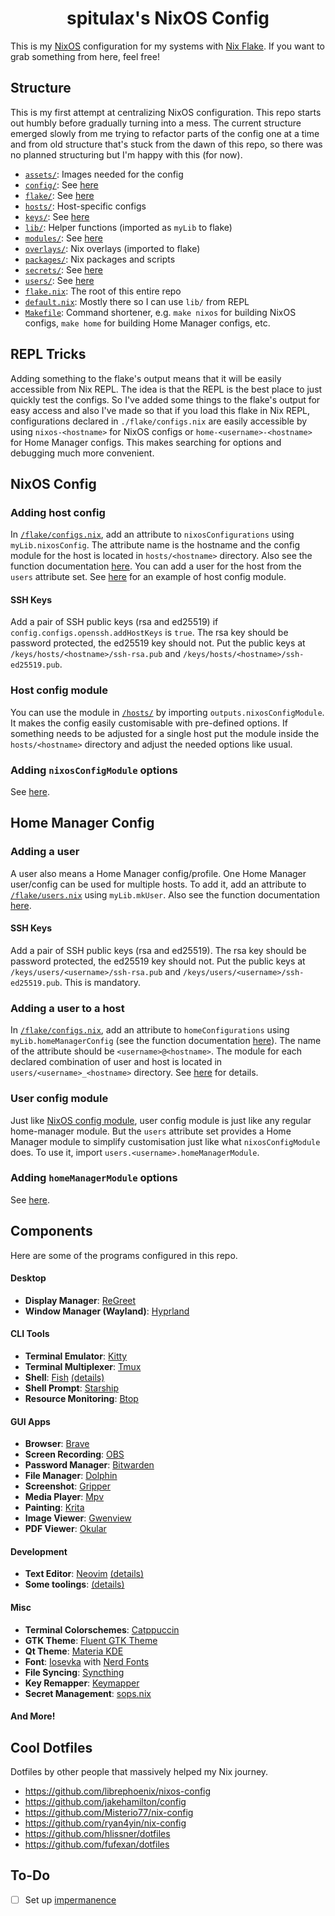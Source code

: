 <h1 align="center">spitulax's NixOS Config</h1>

This is my [NixOS] configuration for my systems with [Nix Flake]. If you want to grab something from
here, feel free!

## Structure

This is my first attempt at centralizing NixOS configuration. This repo starts out humbly before
gradually turning into a mess. The current structure emerged slowly from me trying to refactor parts
of the config one at a time and from old structure that's stuck from the dawn of this repo, so there
was no planned structuring but I'm happy with this (for now).

- [`assets/`](./assets): Images needed for the config
- [`config/`](./config): See [here](./config/README.md)
- [`flake/`](./flake): See [here](./flake/README.md)
- [`hosts/`](./hosts): Host-specific configs
- [`keys/`](./keys): See [here](./keys/README.md)
- [`lib/`](./lib): Helper functions (imported as `myLib` to flake)
- [`modules/`](./modules): See [here](./modules/README.md)
- [`overlays/`](./overlays): Nix overlays (imported to flake)
- [`packages/`](./packages): Nix packages and scripts
- [`secrets/`](./secrets): See [here](./secrets/README.md)
- [`users/`](./users): See [here](./users/README.md)
- [`flake.nix`](./flake.nix): The root of this entire repo
- [`default.nix`](./default.nix): Mostly there so I can use `lib/` from REPL
- [`Makefile`](./Makefile): Command shortener, e.g. `make nixos` for building NixOS configs,
  `make home` for building Home Manager configs, etc.

## REPL Tricks

Adding something to the flake's output means that it will be easily accessible from Nix REPL. The
idea is that the REPL is the best place to just quickly test the configs. So I've added some things
to the flake's output for easy access and also I've made so that if you load this flake in Nix REPL,
configurations declared in `./flake/configs.nix` are easily accessible by using `nixos-<hostname>`
for NixOS configs or `home-<username>-<hostname>` for Home Manager configs. This makes searching for
options and debugging much more convenient.

## NixOS Config

### Adding host config

In [`/flake/configs.nix`](./flake/configs.nix), add an attribute to `nixosConfigurations` using
`myLib.nixosConfig`. The attribute name is the hostname and the config module for the host is
located in `hosts/<hostname>` directory. Also see the function documentation
[here](./lib/extra.nix). You can add a user for the host from the `users` attribute set. See
[here](./hosts/barbatos/default.nix) for an example of host config module.

#### SSH Keys

Add a pair of SSH public keys (rsa and ed25519) if `config.configs.openssh.addHostKeys` is `true`.
The rsa key should be password protected, the ed25519 key should not. Put the public keys at
`/keys/hosts/<hostname>/ssh-rsa.pub` and `/keys/hosts/<hostname>/ssh-ed25519.pub`.

### Host config module

You can use the module in [`/hosts/`](./hosts) by importing `outputs.nixosConfigModule`. It makes
the config easily customisable with pre-defined options. If something needs to be adjusted for a
single host put the module inside the `hosts/<hostname>` directory and adjust the needed options
like usual.

### Adding `nixosConfigModule` options

See [here](./config/README.md#adding-an-option).

## Home Manager Config

### Adding a user

A user also means a Home Manager config/profile. One Home Manager user/config can be used for
multiple hosts. To add it, add an attribute to [`/flake/users.nix`](./flake/users.nix) using
`myLib.mkUser`. Also see the function documentation [here](./lib/extra.nix).

#### SSH Keys

Add a pair of SSH public keys (rsa and ed25519). The rsa key should be password protected, the
ed25519 key should not. Put the public keys at `/keys/users/<username>/ssh-rsa.pub` and
`/keys/users/<username>/ssh-ed25519.pub`. This is mandatory.

### Adding a user to a host

In [`/flake/configs.nix`](./flake/configs.nix), add an attribute to `homeConfigurations` using
`myLib.homeManagerConfig` (see the function documentation [here](./lib/extra.nix)). The name of the
attribute should be `<username>@<hostname>`. The module for each declared combination of user and
host is located in `users/<username>_<hostname>` directory. See [here](./users/README.md) for
details.

### User config module

Just like [NixOS config module](#nixos-config), user config module is just like any regular
home-manager module. But the `users` attribute set provides a Home Manager module to simplify
customisation just like what `nixosConfigModule` does. To use it, import
`users.<username>.homeManagerModule`.

### Adding `homeManagerModule` options

See [here](./config/README.md#adding-an-option).

## Components

Here are some of the programs configured in this repo.

#### Desktop

- **Display Manager**: [ReGreet]
- **Window Manager (Wayland)**: [Hyprland]

#### CLI Tools

- **Terminal Emulator**: [Kitty]
- **Terminal Multiplexer**: [Tmux]
- **Shell**: [Fish] [(details)](./config/home/bintang/cli/fish/README.md)
- **Shell Prompt**: [Starship]
- **Resource Monitoring**: [Btop]

#### GUI Apps

- **Browser**: [Brave]
- **Screen Recording**: [OBS]
- **Password Manager**: [Bitwarden]
- **File Manager**: [Dolphin]
- **Screenshot**: [Gripper]
- **Media Player**: [Mpv]
- **Painting**: [Krita]
- **Image Viewer**: [Gwenview]
- **PDF Viewer**: [Okular]

#### Development

- **Text Editor**: [Neovim] [(details)](./config/home/bintang/nvim/README.md)
- **Some toolings**: [(details)](./config/home/bintang/dev.nix)

#### Misc

- **Terminal Colorschemes**: [Catppuccin]
- **GTK Theme**: [Fluent GTK Theme]
- **Qt Theme**: [Materia KDE]
- **Font**: [Iosevka] with [Nerd Fonts]
- **File Syncing**: [Syncthing]
- **Key Remapper**: [Keymapper]
- **Secret Management**: [sops.nix]

#### And More!

## Cool Dotfiles

Dotfiles by other people that massively helped my Nix journey.

- <https://github.com/librephoenix/nixos-config>
- <https://github.com/jakehamilton/config>
- <https://github.com/Misterio77/nix-config>
- <https://github.com/ryan4yin/nix-config>
- <https://github.com/hlissner/dotfiles>
- <https://github.com/fufexan/dotfiles>

## To-Do

- [ ] Set up [impermanence](https://github.com/nix-community/impermanence)

[NixOS]: https://nixos.org/
[Nix Flake]: https://nixos.wiki/wiki/Flakes
[Kitty]: https://github.com/kovidgoyal/kitty
[Fish]: https://github.com/fish-shell/fish-shell
[Starship]: https://github.com/starship/starship
[Btop]: https://github.com/aristocratos/btop
[Brave]: https://brave.com/
[OBS]: https://obsproject.com/
[Bitwarden]: https://bitwarden.com/
[Neovim]: https://github.com/neovim/neovim
[Catppuccin]: https://github.com/catppuccin/catppuccin
[Iosevka]: https://github.com/be5invis/Iosevka
[Nerd Fonts]: https://github.com/ryanoasis/nerd-fonts
[Syncthing]: https://github.com/syncthing/syncthing
[Keymapper]: https://github.com/houmain/keymapper
[Hyprland]: https://github.com/hyprwm/Hyprland
[Tmux]: https://github.com/tmux/tmux
[Dolphin]: https://apps.kde.org/dolphin
[Gripper]: https://github.com/spitulax/gripper
[Mpv]: https://mpv.io/
[Krita]: https://krita.org/
[Gwenview]: https://apps.kde.org/gwenview
[Okular]: https://invent.kde.org/graphics/okular
[ReGreet]: https://github.com/rharish101/ReGreet
[Fluent GTK Theme]: https://github.com/vinceliuice/Fluent-gtk-theme
[Materia KDE]: https://github.com/PapirusDevelopmentTeam/materia-kde
[sops.nix]: https://github.com/Mic92/sops-nix
